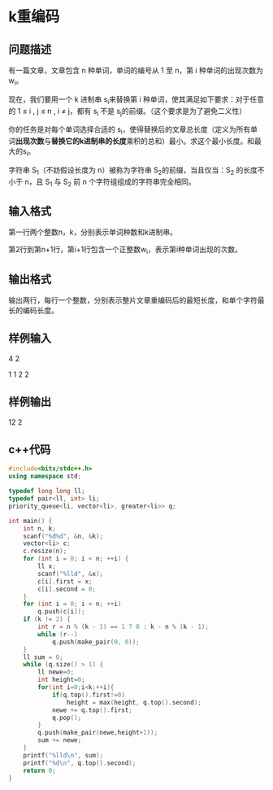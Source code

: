 # k重编码

## 问题描述

有一篇文章，文章包含 n 种单词，单词的编号从 1 至 n，第 i 种单词的出现次数为 w<sub>i</sub>。

现在，我们要用一个 k 进制串 s<sub>i</sub>来替换第 i 种单词，使其满足如下要求：对于任意的 1 ≤ i , j ≤ n , i ≠ j，都有 s<sub>i</sub> 不是 s<sub>j</sub>的前缀。（这个要求是为了避免二义性）

你的任务是对每个单词选择合适的 s<sub>i</sub>，使得替换后的文章总长度（定义为所有单词**出现次数**与**替换它的k进制串的长度**乘积的总和）最小。求这个最小长度。和最大的s<sub>i</sub>。

字符串 S<sub>1</sub>（不妨假设长度为 n）被称为字符串 S<sub>2</sub>的前缀，当且仅当：S<sub>2</sub> 的长度不小于 n，且 S<sub>1</sub> 与 S<sub>2</sub> 前 n 个字符组组成的字符串完全相同。

## 输入格式

第一行两个整数n，k，分别表示单词种数和k进制串。

第2行到第n+1行，第i+1行包含一个正整数w<sub>i</sub>，表示第i种单词出现的次数。

## 输出格式

输出两行，每行一个整数，分别表示整片文章重编码后的最短长度，和单个字符最长的编码长度。

## 样例输入

4 2

1 1 2 2

## 样例输出

12 2

## c++代码

```c++
#include<bits/stdc++.h>
using namespace std;

typedef long long ll;
typedef pair<ll, int> li;
priority_queue<li, vector<li>, greater<li>> q;

int main() {
	int n, k;
	scanf("%d%d", &n, &k);
	vector<li> c;
	c.resize(n);
	for (int i = 0; i < n; ++i) {
		ll x;
		scanf("%lld", &x);
		c[i].first = x;
		c[i].second = 0;
	}
	for (int i = 0; i < n; ++i)
		q.push(c[i]);
	if (k != 2) {
		int r = n % (k - 1) == 1 ? 0 : k - n % (k - 1);
		while (r--)
			q.push(make_pair(0, 0));
	}
	ll sum = 0;
	while (q.size() > 1) {
		ll newe=0;
		int height=0;
		for(int i=0;i<k;++i){
			if(q.top().first!=0)
				height = max(height, q.top().second);
			newe += q.top().first;
			q.pop();
		}
		q.push(make_pair(newe,height+1));
		sum += newe;
	}
	printf("%lld\n", sum);
	printf("%d\n", q.top().second);
	return 0;
}
```

